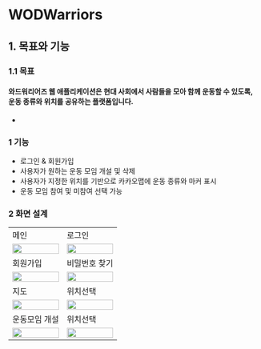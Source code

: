 # WODWarriors

## 1. 목표와 기능

### 1.1 목표
#### 와드워리어즈 웹 애플리케이션은 현대 사회에서 사람들을 모아 함께 운동할 수 있도록, 운동 종류와 위치를 공유하는 플랫폼입니다.
- 
### 1 기능
- 로그인 & 회원가입
- 사용자가 원하는 운동 모임 개설 및 삭제
- 사용자가 지정한 위치를 기반으로 카카오맵에 운동 종류와 마커 표시
- 운동 모임 참여 및 미참여 선택 가능

### 2 화면 설계
<table>
    <tbody>
        <tr>
            <td>메인</td>
            <td>로그인</td>
        </tr>
        <tr>
            <td>
                <img src="https://github.com/user-attachments/assets/438860fa-f15c-429f-a99c-517b89f62dd8" width="100%">
            </td>
            <td>
                <img src="https://github.com/user-attachments/assets/841c6d85-ad0a-4064-81be-002ff72da165" width="100%">
            </td>
        </tr>
	<tr>
            <td>회원가입</td>
            <td>비밀번호 찾기</td>
        </tr>
        <tr>
            <td>
                <img src="https://github.com/user-attachments/assets/4beea5ca-4210-4c84-b664-559b6f2661a5" width="100%">
            </td>
            <td>
                <img src="https://github.com/user-attachments/assets/00ec6ece-70ff-43ec-8c3c-bfb6512041f8" width="100%">
            </td>
        </tr>
	<tr>
            <td>지도</td>
            <td>위치선택</td>
        </tr>
        <tr>
            <td>
                <img src="https://github.com/user-attachments/assets/7b761480-a713-41ec-928b-7098d741c8bc" width="100%">
            </td>
            <td>
                <img src="https://github.com/user-attachments/assets/ed4de5c4-23f2-4db0-b23d-256168feca7a" width="100%">
            </td>
        </tr>
	<tr>
            <td>운동모임 개설</td>
            <td>위치선택</td>
        </tr>
        <tr>
            <td>
                <img src="(https://github.com/user-attachments/assets/bccd0710-5e12-448b-a8cc-898f0a9004b7" width="100%">
            </td>
            <td>
                <img src="https://github.com/user-attachments/assets/be08b963-9aa5-4d8e-8659-1983bc8f564e" width="100%">
            </td>
        </tr>
    </tbody>
</table>


